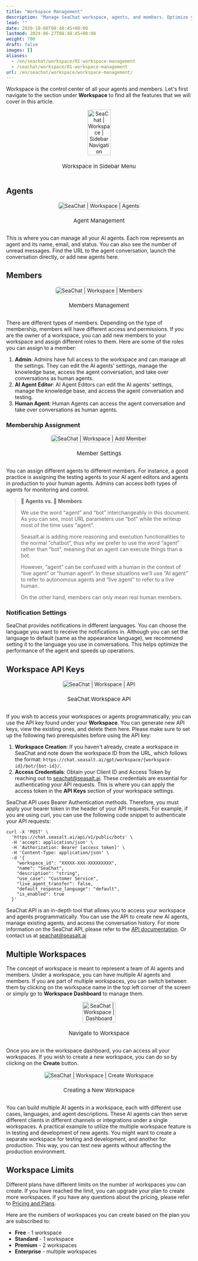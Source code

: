 ```yaml
---
title: "Workspace Management"
description: "Manage SeaChat workspace, agents, and members. Optimize your workspace for efficient operations."
lead: ""
date: 2020-10-06T08:48:45+00:00
lastmod: 2024-06-27T08:48:45+00:00
weight: 700
draft: false
images: []
aliases:
  - /en/seachat/workspace/01-workspace-management
  - /seachat/workspace/01-workspace-management
url: /en/seachat/workspace/workspace-management/
---
```


Workspace is the control center of all your agents and members. Let's first navigate to the section under **Workspace** to find all the features that we will cover in this article. 

<div id="additional-setting-ui" style="display: flex; flex-direction: column; align-items: center;">
<div height="10%" style="width: 50%; text-align: center; display: flex; flex-direction: column; align-items: center; justify-content: center">
    <a href="/images/seachat/en/workspace/01-workspace-management/workspace-sidebar.png" target="_blank">
    <img height="10%" width="50%" style="border-radius: 0.4rem; cursor: zoom-in;" src="/images/seachat/en/workspace/01-workspace-management/workspace-sidebar.png" alt="SeaChat | Workspace | Sidebar Navigation">
    </a>
</div>
    <p style="margin-top: 20px; font-size: 15px">Workspace in Sidebar Menu</p>
</div>

## Agents

<div id="additional-setting-ui" style="display: flex; flex-direction: column; align-items: center;">
<div style="width: 100%; text-align: center; display: flex; flex-direction: column; align-items: center; justify-content: center">
    <a href="/images/seachat/en/workspace/01-workspace-management/agents.png" target="_blank">
    <img width="100%" style="border-radius: 0.4rem; cursor: zoom-in;" src="/images/seachat/en/workspace/01-workspace-management/agents.png" alt="SeaChat | Workspace | Agents">
    </a>
</div>
    <p style="margin-top: 20px; font-size: 15px">Agent Management</p>
</div>

This is where you can manage all your AI agents. Each row represents an agent and its name, email, and status. You can also see the number of unread messages. Find the URL to the agent conversation, launch the conversation directly, or add new agents here.

## Members

<div id="additional-setting-ui" style="display: flex; flex-direction: column; align-items: center;">
<div style="width: 100%; text-align: center; display: flex; flex-direction: column; align-items: center; justify-content: center">
    <a href="/images/seachat/en/workspace/01-workspace-management/members.png" target="_blank">
    <img width="100%" style="border-radius: 0.4rem; cursor: zoom-in;" src="/images/seachat/en/workspace/01-workspace-management/members.png" alt="SeaChat | Workspace | Members">
    </a>
</div>
    <p style="margin-top: 20px; font-size: 15px">Members Management</p>
</div>

There are different types of members. Depending on the type of membership, members will have different access and permissions. If you are the owner of a workspace, you can add new members to your workspace and assign different roles to them. Here are some of the roles you can assign to a member:

1. **Admin**: Admins have full access to the workspace and can manage all the settings. They can edit the AI agents' settings, manage the knowledge base, access the agent conversation, and take over conversations as human agents.
2. **AI Agent Editor**: AI Agent Editors can edit the AI agents' settings, manage the knowledge base, and access the agent conversation and testing.
3. **Human Agent**: Human Agents can access the agent conversation and take over conversations as human agents.

### Membership Assignment

<div id="additional-setting-ui" style="display: flex; flex-direction: column; align-items: center;">
<div style="width: 100%; text-align: center; display: flex; flex-direction: column; align-items: center; justify-content: center">
    <a href="/images/seachat/en/workspace/01-workspace-management/add-member.png" target="_blank">
    <img width="100%" style="border-radius: 0.4rem; cursor: zoom-in;" src="/images/seachat/en/workspace/01-workspace-management/add-member.png" alt="SeaChat | Workspace | Add Member">
    </a>
</div>
    <p style="margin-top: 20px; font-size: 15px">Member Settings</p>
</div>

You can assign different agents to different members. For instance, a good practice is assigning the testing agents to your AI agent editors and agents in production to your human agents. Admins can access both types of agents for monitoring and control.

> **🤖 Agents vs. 👨 Members**
> 
> We use the word “agent” and “bot” interchangeably in this document. As you can see, most URL parameters use “bot” while the writeup most of the time uses “agent”. 
> 
> Seasalt.ai is adding more reasoning and execution functionalities to the normal “chatbot”, thus why we prefer to use the word “agent” rather than “bot”, meaning that an agent can execute things than a bot.
> 
> However, “agent” can be confused with a human in the context of “live agent” or “human agent”. In these situations we’ll use “AI agent” to refer to autonomous agents and “live agent” to refer to a live human.
> 
> On the other hand, members can only mean real human members.


[//]: # (## Workspace Preferences)

[//]: # ()
[//]: # (<div id="additional-setting-ui" style="display: flex; flex-direction: column; align-items: center;">)

[//]: # (<div style="width: 100%; text-align: center; display: flex; flex-direction: column; align-items: center; justify-content: center">)

[//]: # (    <a href="/images/s``eachat/en/workspace/01-workspace-management/preference.png" target="_blank">)

[//]: # (    <img width="100%" style="border-radius: 0.4rem; cursor: zoom-in;" src="/images/seachat/en/workspace/01-workspace-management/preference.png" alt="">)

[//]: # (    </a>)

[//]: # (</div>)

[//]: # (    <p style="margin-top: 20px; font-size: 15px">Preference Settings</p>)

[//]: # (</div>)

[//]: # ()
[//]: # (Here is where you can manage the notification settings of your workspace. SeaChat can automatically send you emails to notify you about new conversations and new live agent requests. After enabling the types of notifications you want to receive, you can also set the language of the notifications.)

### Notification Settings

SeaChat provides notifications in different languages. You can choose the language you want to receive the notifications in. Although you can set the language to default (same as the appearance language), we recommend setting it to the language you use in conversations. This helps optimize the performance of the agent and speeds up operations.

## Workspace API Keys

<div id="additional-setting-ui" style="display: flex; flex-direction: column; align-items: center;">
<div style="width: 100%; text-align: center; display: flex; flex-direction: column; align-items: center; justify-content: center">
    <a href="/images/seachat/en/workspace/01-workspace-management/workspace-api.png" target="_blank">
    <img width="100%" style="border-radius: 0.4rem; cursor: zoom-in;" src="/images/seachat/en/workspace/01-workspace-management/workspace-api.png" alt="SeaChat | Workspace | API">
    </a>
</div>
    <p style="margin-top: 20px; font-size: 15px">SeaChat Workspace API</p>
</div>

If you wish to access your workspaces or agents programmatically, you can use the API key found under your **Workspace**. You can generate new API keys, view the existing ones, and delete them here. Please make sure to set up the following two prerequisites before using the API key:

1. **Workspace Creation**: If you haven't already, create a workspace in SeaChat and note down the workspace ID from the URL, which follows the format: `https://chat.seasalt.ai/gpt/workspace/{workspace-id}/bot/{bot-id}/`.
2. **Access Credentials**: Obtain your Client ID and Access Token by reaching out to seachat@seasalt.ai. These credentials are essential for authenticating your API requests. This is where you can apply the access token in the **API Keys** section of your workspace settings.

SeaChat API uses Bearer Authentication methods. Therefore, you must apply your bearer token in the header of your API requests. For example, if you are using curl, you can use the following code snippet to authenticate your API requests:

```curl
curl -X 'POST' \
  'https://chat.seasalt.ai/api/v1/public/bots' \
  -H 'accept: application/json' \
  -H 'Authorization: Bearer [access token]' \
  -H 'Content-Type: application/json' \
  -d '{
    "workspace_id": "XXXXX-XXX-XXXXXXXXX",
    "name": "SeaChat",
    "description": "string",
    "use_case": "Customer Service",
    "live_agent_transfer": false,
    "default_response_language": "default",
    "is_enabled": true
  }'
```

SeaChat API is an in-depth tool that allows you to access your workspace and agents programmatically. You can use the API to create new AI agents, manage existing agents, and access the conversation history. For more information on the SeaChat API, please refer to the [API documentation](https://chat.seasalt.ai/redoc). Or contact us at [seachat@seasalt.ai](mailto:seachat@seasalt.ai)


##  Multiple Workspaces

The concept of workspace is meant to represent a team of AI agents and members. Under a workspace, you can have multiple AI agents and members. If you are part of multiple workspaces, you can switch between them by clicking on the workspace name in the top left corner of the screen or simply go to **Workspace Dashboard** to manage them.

<div id="additional-setting-ui" style="display: flex; flex-direction: column; align-items: center;">
<div style="width: 100%; text-align: center; display: flex; flex-direction: column; align-items: center; justify-content: center">
    <a href="/images/seachat/en/workspace/01-workspace-management/access-workspace-dashboard.png" target="_blank">
    <img width="60%" style="border-radius: 0.4rem; cursor: zoom-in;" src="/images/seachat/en/workspace/01-workspace-management/access-workspace-dashboard.png" alt="SeaChat | Workspace | Dashboard">
    </a>
</div>
    <p style="margin-top: 20px; font-size: 15px">Navigate to Workspace</p>
</div>

Once you are in the workspace dashboard, you can access all your workspaces. If you wish to create a new workspace, you can do so by clicking on the **Create** button. 

<div id="additional-setting-ui" style="display: flex; flex-direction: column; align-items: center;">
<div style="width: 100%; text-align: center; display: flex; flex-direction: column; align-items: center; justify-content: center">
    <a href="/images/seachat/en/workspace/01-workspace-management/create-workspace.png" target="_blank">
    <img width="100%" style="border-radius: 0.4rem; cursor: zoom-in;" src="/images/seachat/en/workspace/01-workspace-management/create-workspace.png" alt="SeaChat | Workspace | Create Workspace">
    </a>
</div>
    <p style="margin-top: 20px; font-size: 15px">Creating a New Workspace</p>
</div>


You can build multiple AI agents in a workspace, each with different use cases, languages, and agent descriptions. These AI agents can then serve different clients in different channels or integrations under a single workspaces. A practical example to utilize the multiple workspace feature is in testing and development of new agents. You might want to create a separate workspace for testing and development, and another for production. This way, you can test new agents without affecting the production environment.

## Workspace Limits

Different plans have different limits on the number of workspaces you can create. If you have reached the limit, you can upgrade your plan to create more workspaces. If you have any questions about the pricing, please refer to [Pricing and Plans](https://wiki.seasalt.ai/seachat/seachat-payments/pricing-plans/).

Here are the numbers of workspaces you can create based on the plan you are subscribed to:

- **Free** - 1 workspace
- **Standard** -  1 workspace
- **Premium** -  2 workspaces
- **Enterprise** -  multiple workspaces

